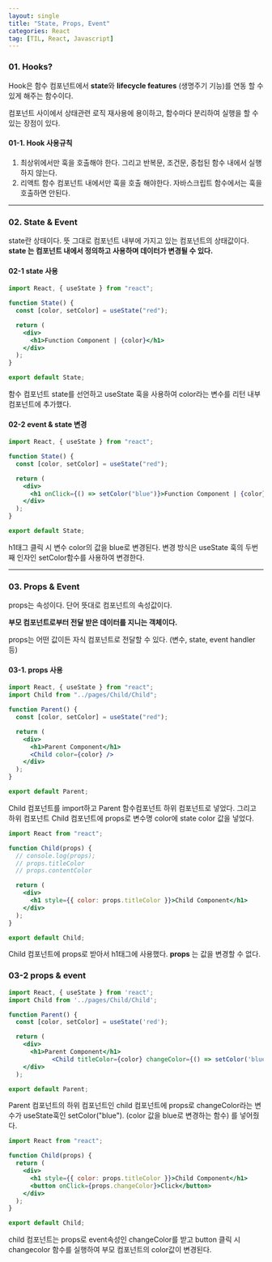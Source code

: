 ```yaml
---
layout: single
title: "State, Props, Event"
categories: React
tag: [TIL, React, Javascript]
---
```


### 01. Hooks?

Hook은 함수 컴포넌트에서 **state**와 **lifecycle features** (생명주기 기능)를 연동 할 수 있게 해주는 함수이다.

컴포넌트 사이에서 상태관련 로직 재사용에 용이하고, 함수마다 분리하여 실행을 할 수 있는 장점이 있다.

#### 01-1. Hook 사용규칙

1. 최상위에서만 훅을 호출해야 한다. 그리고 반복문, 조건문, 중첩된 함수 내에서 실행하지 않는다.
2. 리액트 함수 컴포넌트 내에서만 훅을 호출 해야한다. 자바스크립트 함수에서는 훅을 호출하면 안된다.

---

### 02. State & Event

state란 상태이다. 뜻 그대로 컴포넌트 내부에 가지고 있는 컴포넌트의 상태값이다. **state 는 컴포넌트 내에서 정의하고 사용하며 데이터가 변경될 수 있다.**

#### 02-1 state 사용

```jsx
import React, { useState } from "react";

function State() {
  const [color, setColor] = useState("red");

  return (
    <div>
      <h1>Function Component | {color}</h1>
    </div>
  );
}

export default State;
```

함수 컴포넌트 state를 선언하고 useState 훅을 사용하여 color라는 변수를 리턴 내부 컴포넌트에 추가했다.

#### 02-2 event & state 변경

```jsx
import React, { useState } from "react";

function State() {
  const [color, setColor] = useState("red");

  return (
    <div>
      <h1 onClick={() => setColor("blue")}>Function Component | {color}</h1>
    </div>
  );
}

export default State;
```

h1태그 클릭 시 변수 color의 값을 blue로 변경된다. 변경 방식은 useState 훅의 두번째 인자인 setColor함수를 사용하여 변경한다.

---

### 03. Props & Event

props는 속성이다. 단어 뜻대로 컴포넌트의 속성값이다.

**부모 컴포넌트로부터 전달 받은 데이터를 지니는 객체이다.**

props는 어떤 값이든 자식 컴포넌트로 전달할 수 있다. (변수, state, event handler 등)

#### 03-1. props 사용

```jsx
import React, { useState } from "react";
import Child from "../pages/Child/Child";

function Parent() {
  const [color, setColor] = useState("red");

  return (
    <div>
      <h1>Parent Component</h1>
      <Child color={color} />
    </div>
  );
}

export default Parent;
```

Child 컴포넌트를 import하고 Parent 함수컴포넌트 하위 컴포넌트로 넣었다. 그리고 하위 컴포넌트 Child 컴포넌트에 props로 변수명 color에 state color 값을 넣었다.

```jsx
import React from "react";

function Child(props) {
  // console.log(props);
  // props.titleColor
  // props.contentColor

  return (
    <div>
      <h1 style={{ color: props.titleColor }}>Child Component</h1>
    </div>
  );
}

export default Child;
```

Child 컴포넌트에 props로 받아서 h1태그에 사용했다. **props** 는 값을 변경할 수 없다.

### 03-2 props & event

```jsx
import React, { useState } from 'react';
import Child from '../pages/Child/Child';

function Parent() {
  const [color, setColor] = useState('red');

  return (
    <div>
      <h1>Parent Component</h1>
			<Child titleColor={color} changeColor={() => setColor('blue')} />
    </div>
  );

export default Parent;
```

Parent 컴포넌트의 하위 컴포넌트인 child 컴포넌트에 props로 changeColor라는 변수가 useState훅인 setColor("blue"). (color 값을 blue로 변경하는 함수) 를 넣어줬다.

```jsx
import React from "react";

function Child(props) {
  return (
    <div>
      <h1 style={{ color: props.titleColor }}>Child Component</h1>
      <button onClick={props.changeColor}>Click</button>
    </div>
  );
}

export default Child;
```

child 컴포넌트는 props로 event속성인 changeColor를 받고 button 클릭 시 changecolor 함수를 실행하여 부모 컴포넌트의 color값이 변경된다.

